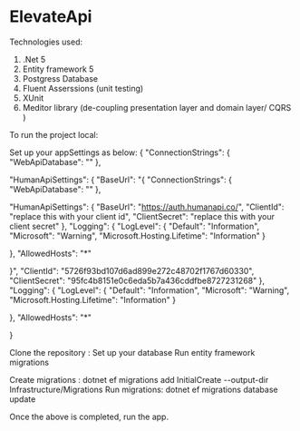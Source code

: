# ElevateApi


Technologies used:

  1) .Net 5
  2) Entity framework 5
  3) Postgress Database
  4) Fluent Asserssions (unit testing)
  5) XUnit 
  6)  Meditor library (de-coupling presentation layer and domain layer/ CQRS )

To run the project local:

Set up your appSettings as below:
{
  "ConnectionStrings": {
    "WebApiDatabase": ""
  },

  "HumanApiSettings": {
    "BaseUrl": "{
  "ConnectionStrings": {
    "WebApiDatabase": ""
  },

  "HumanApiSettings": {
    "BaseUrl": "https://auth.humanapi.co/",
    "ClientId": "replace this with your client id",
    "ClientSecret": "replace this with your client secret"
  },
  "Logging": {
    "LogLevel": {
      "Default": "Information",
      "Microsoft": "Warning",
      "Microsoft.Hosting.Lifetime": "Information"
    }

  },
  "AllowedHosts": "*"

}",
    "ClientId": "5726f93bd107d6ad899e272c48702f1767d60330",
    "ClientSecret": "95fc4b8151e0c6eda5b7a436cddfbe8727231268"
  },
  "Logging": {
    "LogLevel": {
      "Default": "Information",
      "Microsoft": "Warning",
      "Microsoft.Hosting.Lifetime": "Information"
    }

  },
  "AllowedHosts": "*"

}

Clone the repository :
Set up your database 
Run entity framework migrations

Create migrations :  dotnet ef migrations add InitialCreate --output-dir  Infrastructure/Migrations
Run migrations: dotnet ef migrations database update

Once the above is completed, run the app.
